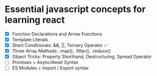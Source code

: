 # Essential javascript concepts for learning react

- [x] Function Declarations and Arrow Functions
- [x] Template Literals 
- [x] Short Conditionals: &&, ||, Ternary Operator ✅
- [x] Three Array Methods: .map(), .filter(), .reduce()
- [x] Object Tricks: Property Shorthand, Destructuring, Spread Operator
- [ ] Promises + Async/Await Syntax
- [ ] ES Modules + Import / Export syntax